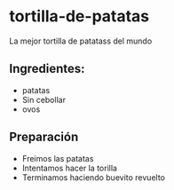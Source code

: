 # tortilla-de-patatas
La mejor tortilla de patatass del mundo

## Ingredientes:
- patatas
- Sin cebollar
- ovos

## Preparación
- Freimos las patatas
- Intentamos hacer la torilla
- Terminamos haciendo buevito revuelto
